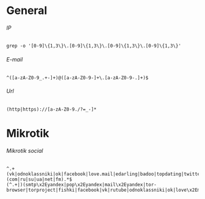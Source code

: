 # General

###### IP
```
grep -o '[0-9]\{1,3\}\.[0-9]\{1,3\}\.[0-9]\{1,3\}\.[0-9]\{1,3\}'
```

###### E-mail
```
^([a-zA-Z0-9_.+-]+)@([a-zA-Z0-9-]+\.[a-zA-Z0-9-.]+)$
```

###### Url
```
(http|https)://[a-zA-Z0-9./?=_-]*
```

# Mikrotik

###### Mikrotik social

```
^.+(vk|odnoklassniki|ok|facebook|love.mail|edarling|badoo|topdating|twitter|instagram|ask|meetme).(com|ru|su|ua|net|fm).*$
(^.+|)(smtp\x2Eyandex|pop\x2Eyandex|mail\x2Eyandex|tor-browser|torproject|fishki|facebook|vk|rutube|odnoklassniki|ok|love\x2Email|edarling|badoo|topdating|twitter|instagram|ask|meetme|e\x2Email|mail\x2Erambler|mail\x2Egoogle|mail\x2Eyahoo|cameleo|px2\x2Ezedt|drive\x2Egoogle|cloud\x2Email)\x2E(com|ru|su|ua|net|fm|xyz|eu|org|info|softok).*$
```
